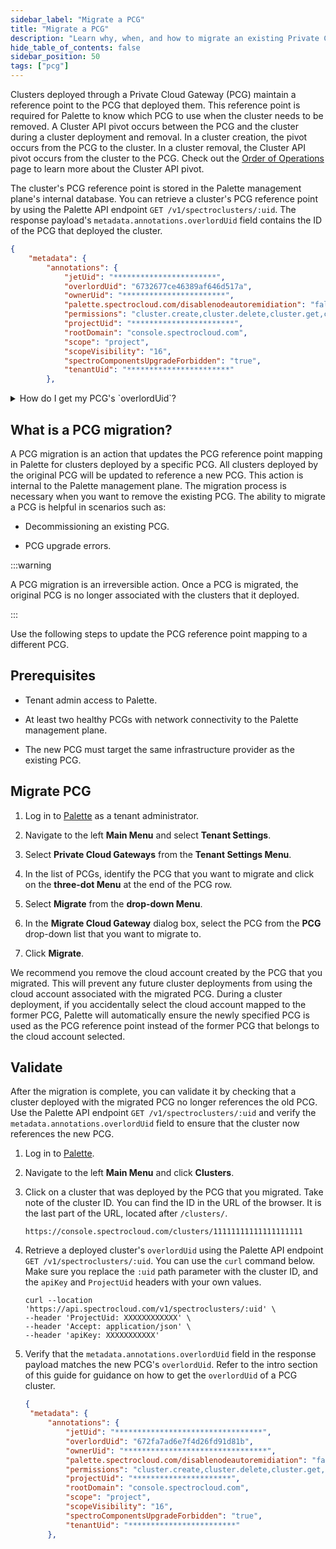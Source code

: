 ```yaml
---
sidebar_label: "Migrate a PCG"
title: "Migrate a PCG"
description: "Learn why, when, and how to migrate an existing Private Cloud Gateway (PCG) to a differnt PCG."
hide_table_of_contents: false
sidebar_position: 50
tags: ["pcg"]
---
```


Clusters deployed through a Private Cloud Gateway (PCG) maintain a reference point to the PCG that deployed them. This
reference point is required for Palette to know which PCG to use when the cluster needs to be removed. A Cluster API
pivot occurs between the PCG and the cluster during a cluster deployment and removal. In a cluster creation, the pivot
occurs from the PCG to the cluster. In a cluster removal, the Cluster API pivot occurs from the cluster to the PCG.
Check out the [Order of Operations](../../../architecture/orchestration-spectrocloud.md) page to learn more about the Cluster
API pivot.

The cluster's PCG reference point is stored in the Palette management plane's internal database. You can retrieve a
cluster's PCG reference point by using the Palette API endpoint `GET /v1/spectroclusters/:uid`. The response payload's
`metadata.annotations.overlordUid` field contains the ID of the PCG that deployed the cluster.

```json hideClipboard {5}
{
    "metadata": {
        "annotations": {
            "jetUid": "***********************",
            "overlordUid": "6732677ce46389af646d517a",
            "ownerUid": "***********************",
            "palette.spectrocloud.com/disablenodeautoremidiation": "false",
            "permissions": "cluster.create,cluster.delete,cluster.get,cluster.import,cluster.list,cluster.update,tag.update",
            "projectUid": "***********************",
            "rootDomain": "console.spectrocloud.com",
            "scope": "project",
            "scopeVisibility": "16",
            "spectroComponentsUpgradeForbidden": "true",
            "tenantUid": "***********************"
        },
```

<details>
<summary>How do I get my PCG's `overlordUid`?</summary>

The `overlordUid` is a unique identifier of the PCG that deployed the cluster. However, this value is different from the
actual cluster ID of the PCG. To retrieve a PCG cluster's `overlordUid`, use the following kubectl command on the PCG
cluster.

```shell
kubectl get configmap overlord-config --namespace=jet-system --output=jsonpath='{.data.overlord-config\.yaml}' | grep 'overlordUid:' | sed 's/overlordUid: //'
```

You will get the `overlordUid` of the PCG cluster.

```text hideClipboard
6732677ce46389af646d517a
```

</details>

## What is a PCG migration?

A PCG migration is an action that updates the PCG reference point mapping in Palette for clusters deployed by a specific PCG. All
clusters deployed by the original PCG will be updated to reference a new PCG. This action is internal to the Palette
management plane. The migration process is necessary when you want to remove the existing PCG. The ability to migrate a
PCG is helpful in scenarios such as:

- Decommissioning an existing PCG.

- PCG upgrade errors.

:::warning

A PCG migration is an irreversible action. Once a PCG is migrated, the original PCG is no longer associated with the
clusters that it deployed.

:::

Use the following steps to update the PCG reference point mapping to a different PCG.

## Prerequisites

- Tenant admin access to Palette.

- At least two healthy PCGs with network connectivity to the Palette management plane.

- The new PCG must target the same infrastructure provider as the existing PCG.

## Migrate PCG

1. Log in to [Palette](https://console.spectrocloud.com) as a tenant administrator.

2. Navigate to the left **Main Menu** and select **Tenant Settings**.

3. Select **Private Cloud Gateways** from the **Tenant Settings Menu**.

4. In the list of PCGs, identify the PCG that you want to migrate and click on the **three-dot Menu** at the end of the
   PCG row.

5. Select **Migrate** from the **drop-down Menu**.

6. In the **Migrate Cloud Gateway** dialog box, select the PCG from the **PCG** drop-down list that you want to migrate to.

7. Click **Migrate**.

We recommend you remove the cloud account created by the PCG that you migrated. This will prevent any future cluster
deployments from using the cloud account associated with the migrated PCG. During a cluster deployment, if you
accidentally select the cloud account mapped to the former PCG, Palette will automatically ensure the newly specified
PCG is used as the PCG reference point instead of the former PCG that belongs to the cloud account selected.

## Validate

After the migration is complete, you can validate it by checking that a cluster deployed with the migrated PCG no
longer references the old PCG. Use the Palette API endpoint `GET /v1/spectroclusters/:uid` and verify the
`metadata.annotations.overlordUid` field to ensure that the cluster now references the new PCG.

1. Log in to [Palette](https://console.spectrocloud.com).

2. Navigate to the left **Main Menu** and click **Clusters**.

3. Click on a cluster that was deployed by the PCG that you migrated. Take note of the cluster ID. You can find the ID
   in the URL of the browser. It is the last part of the URL, located after `/clusters/`.

   ```text hideClipboard
   https://console.spectrocloud.com/clusters/11111111111111111111
   ```

4. Retrieve a deployed cluster's `overlordUid` using the Palette API endpoint `GET /v1/spectroclusters/:uid`. You can
   use the `curl` command below. Make sure you replace the `:uid` path parameter with the cluster ID, and the `apiKey`
   and `ProjectUid` headers with your own values.

   ```shell hideClipboard
   curl --location 'https://api.spectrocloud.com/v1/spectroclusters/:uid' \
   --header 'ProjectUid: XXXXXXXXXXXX' \
   --header 'Accept: application/json' \
   --header 'apiKey: XXXXXXXXXXX'
   ```

5. Verify that the `metadata.annotations.overlordUid` field in the response payload matches the new PCG's `overlordUid`.
   Refer to the intro section of this guide for guidance on how to get the `overlordUid` of a PCG cluster.

   ```json hideClipboard {5}
   {
    "metadata": {
        "annotations": {
            "jetUid": "*********************************",
            "overlordUid": "672fa7ad6e7f4d26fd91d81b",
            "ownerUid": "********************************",
            "palette.spectrocloud.com/disablenodeautoremidiation": "false",
            "permissions": "cluster.create,cluster.delete,cluster.get,cluster.import,cluster.list,cluster.update,tag.update",
            "projectUid": "**********************",
            "rootDomain": "console.spectrocloud.com",
            "scope": "project",
            "scopeVisibility": "16",
            "spectroComponentsUpgradeForbidden": "true",
            "tenantUid": "************************"
        },
   ```
